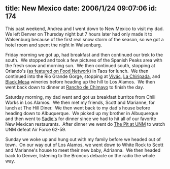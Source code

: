 title: New Mexico
date: 2006/1/24 09:07:06
id: 174
---
This past weekend, Andrea and I went down to New Mexico to visit my dad.  We left Denver on Thursday night but 7 hours later had only made it to Walsenburg because of the first real snow storm of the season, so we got a hotel room and spent the night in Walsenburg. 

Friday morning we got up, had breakfast and then continued our trek to the south.  We stopped and took a few pictures of the Spanish Peaks area with the fresh snow and morning sun.  We then continued south, stopping at Orlando's ([as featured on Food Network](http://www.foodnetwork.com/food/show_bf/episode/0,1976,FOOD_9950_20939,00.html)) in Taos for lunch.  We then continued into the Rio Grande Gorge, stopping at [Vivác](http://www.vivacwinery.com/), [La Chiripada](http://www.lachiripada.com/), and [Black Mesa](http://www.blackmesawinery.com/) wineries before heading up the hill to Los Alamos.  We then went back down to dinner at [Rancho de Chimayo](http://www.ranchodechimayo.com/) to finish the day.

Saturday morning, my dad went and got us breakfast burritos from Chili Works in Los Alamos.  We then met my friends, Scott and Marianne, for lunch at The Hill Diner.  We then went back to my dad's house before heading down to Albuquerque.  We picked up my brother in Albuquerque and then went to [Sadie's](http://www.sadiessalsa.com/) for dinner since we had to hit all of our favorite New Mexican restaurants.  After dinner we went do [The Pit at UNM](http://golobos.collegesports.com/facilities/nm-the-pit.html) to watch UNM defeat Air Force 62-59.

Sunday we woke up and hung out with my family before we headed out of town.  On our way out of Los Alamos, we went down to White Rock to Scott and Marianne's house to meet their new baby, Adrianna.  We then headed back to Denver, listening to the Broncos debacle on the radio the whole way.